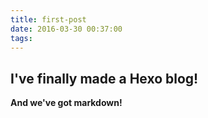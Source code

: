 ```yaml
---
title: first-post
date: 2016-03-30 00:37:00
tags:
---
```



## I've finally made a Hexo blog! 

**And we've got markdown!**